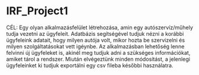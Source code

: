 # IRF_Project1
CÉL: Egy olyan alkalmazásfelület létrehozása, amin egy autószervíz/műhely tudja vezetni az ügyfeleit. Adatbázis segítségével tudjuk nézni a korábbi ügyfeleink adatait, hogy milyen autója volt, mikor hozta be szervizelni és milyen szolgáltatásokat vett igéynbe. Az alkalmazásban lehetőség lenne felvinni új ügyfeleket is, akinél meg tudjuk adni a szükséges információkat, amiket tárol a rendszer. Miután elvégeztünk minden módosítást, a jelenlegi ügyfeleinket ki tudjuk exportálni egy csv fileba későbbi használatra.
